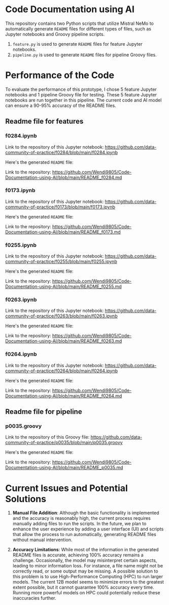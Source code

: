 # Code Documentation using AI

This repository contains two Python scripts that utilize Mistral NeMo to automatically generate `README` files for different types of files, such as Jupyter notebooks and Groovy pipeline scripts.

1. `feature.py` is used to generate `README` files for feature Jupyter notebooks.
2. `pipeline.py` is used to generate `README` files for pipeline Groovy files.

# Performance of the Code

To evaluate the performance of this prototype, I chose 5 feature Jupyter notebooks and 1 pipeline Groovy file for testing. These 5 feature Jupyter notebooks are run together in this pipeline. The current code and AI model can ensure a 90-95% accuracy of the README files.

## Readme file for features

### f0284.ipynb

Link to the repository of this Jupyter notebook:
https://github.com/data-community-of-practice/f0284/blob/main/f0284.ipynb

Here's the generated `README` file:

Link to the repository:
https://github.com/Wendi9805/Code-Documentation-using-AI/blob/main/README_f0284.md

### f0173.ipynb

Link to the repository of this Jupyter notebook:
https://github.com/data-community-of-practice/f0173/blob/main/f0173.ipynb

Here's the generated `README` file:

Link to the repository: 
https://github.com/Wendi9805/Code-Documentation-using-AI/blob/main/README_f0173.md

### f0255.ipynb

Link to the repository of this Jupyter notebook:
https://github.com/data-community-of-practice/f0255/blob/main/f0255.ipynb

Here's the generated `README` file:

Link to the repository: 
https://github.com/Wendi9805/Code-Documentation-using-AI/blob/main/README_f0255.md

### f0263.ipynb

Link to the repository of this Jupyter notebook:
https://github.com/data-community-of-practice/f0263/blob/main/f0263.ipynb

Here's the generated `README` file:

Link to the repository: 
https://github.com/Wendi9805/Code-Documentation-using-AI/blob/main/README_f0263.md

### f0264.ipynb

Link to the repository of this Jupyter notebook:
https://github.com/data-community-of-practice/f0264/blob/main/f0264.ipynb

Here's the generated `README` file:

Link to the repository: 
https://github.com/Wendi9805/Code-Documentation-using-AI/blob/main/README_f0264.md

## Readme file for pipeline

### p0035.groovy

Link to the repository of this Groovy file:
https://github.com/data-community-of-practice/p0035/blob/main/p0035.groovy

Here's the generated `README` file:

Link to the repository: 
https://github.com/Wendi9805/Code-Documentation-using-AI/blob/main/README_p0035.md

# Current Issues and Potential Solutions

1. **Manual File Addition**: Although the basic functionality is implemented and the accuracy is reasonably high, the current process requires manually adding files to run the scripts. In the future, we plan to enhance the user experience by adding a user interface (UI) and scripts that allow the process to run automatically, generating README files without manual intervention.

2. **Accuracy Limitations**: While most of the information in the generated README files is accurate, achieving 100% accuracy remains a challenge. Occasionally, the model may misinterpret certain aspects, leading to minor information loss. For instance, a file name might not be correctly read, or some output may be missing. A possible solution to this problem is to use High-Performance Computing (HPC) to run larger models. The current 12B model seems to minimize errors to the greatest extent possible, but it cannot guarantee 100% accuracy every time. Running more powerful models on HPC could potentially reduce these inaccuracies further.